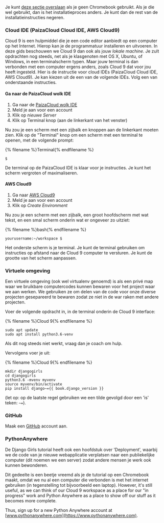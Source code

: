 Je kunt [deze sectie overslaan](http://tutorial.djangogirls.org/en/installation/#install-python) als je geen Chromebook gebruikt. Als je die wel gebruikt, dan is het installatieproces anders. Je kunt dan de rest van de installatieinstructies negeren.

### Cloud IDE (PaizaCloud Cloud IDE, AWS Cloud9)

Cloud 9 is een hulpmiddel die je een code editor aanbiedt op een computer op het Internet. Hierop kan je de programmatuur installeren en uitvoeren. In deze gids beschouwen we Cloud 9 dan ook als jouw *lokale machine*. Je zult opdrachten nog steeds, net als je klasgenoten met OS X, Ubuntu, of Windows, in een terminalscherm typen. Maar jouw terminal is dan verbonden met een computer ergens anders, zoals Cloud 9 dat voor jou heeft ingesteld. Hier is de instructie voor cloud IDEs (PaizaCloud Cloud IDE, AWS Cloud9). Je kan kiezen uit de een van de volgende IDEs. Volg een van onderstaande instructies.

#### Ga naar de PaizaCloud wolk IDE

1. Ga naar de [PaizaCloud wolk IDE](https://paiza.cloud/)
2. Meld je aan voor een account
3. Klik op *nieuwe Server*
4. Klik op Terminal knop (aan de linkerkant van het venster)

Nu zou je een scherm met een zijbalk en knoppen aan de linkerkant moeten zien. Klik op de "Terminal" knop om een scherm met een terminal te openen, met de volgende prompt:

{% filename %}Terminal{% endfilename %}

    $
    

De terminal op de PaizaCloud IDE is klaar voor je instructies. Je kunt het scherm vergroten of maximaliseren.

#### AWS Cloud9

1. Ga naar [AWS Cloud9](https://aws.amazon.com/cloud9/)
2. Meld je aan voor een account
3. Klik op *Create Environment*

Nu zou je een scherm met een zijbalk, een groot hoofdscherm met wat tekst, en een smal scherm onderin wat er ongeveer zo uitziet:

{% filename %}bash{% endfilename %}

    yourusername:~/workspace $
    

Het onderste scherm is je terminal. Je kunt de terminal gebruiken om instructies op afstand naar de Cloud 9 computer te versturen. Je kunt de grootte van het scherm aanpassen.

### Virtuele omgeving

Een virtuele omgeving (ook wel virtualenv genoemd) is als een privé map waar we bruikbare computercodes kunnen bewaren voor het project waar we aan werken. We gebruiken ze om delen van de code voor onze diverse projecten gesepareerd te bewaren zodat ze niet in de war raken met andere projecten.

Voer de volgende opdracht in, in de terminal onderin de Cloud 9 interface:

{% filename %}Cloud 9{% endfilename %}

    sudo apt update
    sudo apt install python3.6-venv
    

Als dit nog steeds niet werkt, vraag dan je coach om hulp.

Vervolgens voer je uit:

{% filename %}Cloud 9{% endfilename %}

    mkdir djangogirls
    cd djangogirls
    python3.6 -mvenv myvenv
    source myvenv/bin/activate
    pip install django~={{ book.django_version }}
    

(let op: op de laatste regel gebruiken we een tilde gevolgd door een 'is' teken: `~=`).

### GitHub

Maak een [GitHub](https://github.com) account aan.

### PythonAnywhere

De Django Girls tutorial heeft ook een hoofdstuk over 'Deployment', waarbij we de code van je nieuwe webapplicatie verplatsen naar een publiekelijke computer (dit noemen we een server) zodat andere mensen je werk ook kunnen bewonderen.

Dit gedeelte is een beetje vreemd als je de tutorial op een Chromebook maakt, omdat we nu al een computer die verbonden is met het internet gebruiken (in tegenstelling tot bijvoorbeeld een laptop). However, it's still useful, as we can think of our Cloud 9 workspace as a place for our "in progress" work and Python Anywhere as a place to show off our stuff as it becomes more complete.

Thus, sign up for a new Python Anywhere account at [www.pythonanywhere.com](https://www.pythonanywhere.com).